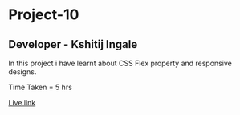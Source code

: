 # Project-10

## Developer - Kshitij Ingale

 In this project i have learnt about CSS Flex property and responsive designs.

 Time Taken = 5 hrs

 [Live link](https://kshitij-project-10.netlify.app/)